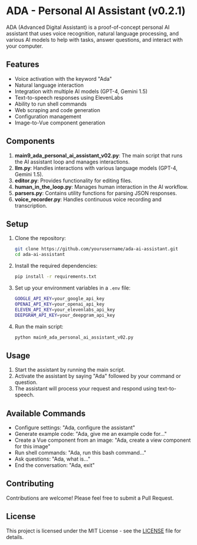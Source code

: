 # ADA - Personal AI Assistant (v0.2.1)

ADA (Advanced Digital Assistant) is a proof-of-concept personal AI assistant that uses voice recognition, natural language processing, and various AI models to help with tasks, answer questions, and interact with your computer.

## Features

- Voice activation with the keyword "Ada"
- Natural language interaction
- Integration with multiple AI models (GPT-4, Gemini 1.5)
- Text-to-speech responses using ElevenLabs
- Ability to run shell commands
- Web scraping and code generation
- Configuration management
- Image-to-Vue component generation

## Components

1. **main9_ada_personal_ai_assistant_v02.py**: The main script that runs the AI assistant loop and manages interactions.
2. **llm.py**: Handles interactions with various language models (GPT-4, Gemini 1.5).
3. **editor.py**: Provides functionality for editing files.
4. **human_in_the_loop.py**: Manages human interaction in the AI workflow.
5. **parsers.py**: Contains utility functions for parsing JSON responses.
6. **voice_recorder.py**: Handles continuous voice recording and transcription.

## Setup

1. Clone the repository:

   ```sh
   git clone https://github.com/yourusername/ada-ai-assistant.git
   cd ada-ai-assistant
   ```

2. Install the required dependencies:

   ```sh
   pip install -r requirements.txt
   ```

3. Set up your environment variables in a `.env` file:

   ```sh
   GOOGLE_API_KEY=your_google_api_key
   OPENAI_API_KEY=your_openai_api_key
   ELEVEN_API_KEY=your_elevenlabs_api_key
   DEEPGRAM_API_KEY=your_deepgram_api_key
   ```

4. Run the main script:

   ```sh
   python main9_ada_personal_ai_assistant_v02.py
   ```

## Usage

1. Start the assistant by running the main script.
2. Activate the assistant by saying "Ada" followed by your command or question.
3. The assistant will process your request and respond using text-to-speech.

## Available Commands

- Configure settings: "Ada, configure the assistant"
- Generate example code: "Ada, give me an example code for..."
- Create a Vue component from an image: "Ada, create a view component for this image"
- Run shell commands: "Ada, run this bash command..."
- Ask questions: "Ada, what is..."
- End the conversation: "Ada, exit"

## Contributing

Contributions are welcome! Please feel free to submit a Pull Request.

## License

This project is licensed under the MIT License - see the [LICENSE](LICENSE) file for details.
